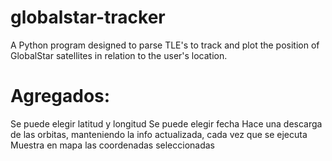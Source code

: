 # globalstar-tracker
A Python program designed to parse TLE's to track and plot the position of GlobalStar satellites in relation to the user's location.

# Agregados:
Se puede elegir latitud y longitud
Se puede elegir fecha
Hace una descarga de las orbitas, manteniendo la info actualizada, cada vez que se ejecuta
Muestra en mapa las coordenadas seleccionadas
